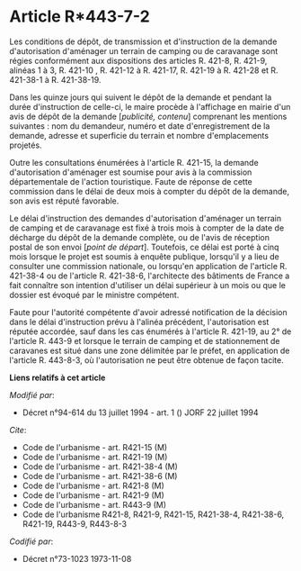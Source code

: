 # Article R*443-7-2

Les conditions de dépôt, de transmission et d'instruction de la demande d'autorisation d'aménager un terrain de camping ou de
caravanage sont régies conformément aux dispositions des articles R. 421-8, R. 421-9, alinéas 1 à 3, R. 421-10 , R. 421-12 à
R. 421-17, R. 421-19 à R. 421-28 et R. 421-38-1 à R. 421-38-19.

Dans les quinze jours qui suivent le dépôt de la demande et pendant la durée d'instruction de celle-ci, le maire procède à
l'affichage en mairie d'un avis de dépôt de la demande [*publicité, contenu*] comprenant les mentions suivantes : nom du
demandeur, numéro et date d'enregistrement de la demande, adresse et superficie du terrain et nombre d'emplacements projetés.

Outre les consultations énumérées à l'article R. 421-15, la demande d'autorisation d'aménager est soumise pour avis à la
commission départementale de l'action touristique. Faute de réponse de cette commission dans le délai de deux mois à compter
du dépôt de la demande, son avis est réputé favorable.

Le délai d'instruction des demandes d'autorisation d'aménager un terrain de camping et de caravanage est fixé à trois mois à
compter de la date de décharge du dépôt de la demande complète, ou de l'avis de réception postal de son envoi [*point de
départ*]. Toutefois, ce délai est porté à cinq mois lorsque le projet est soumis à enquête publique, lorsqu'il y a lieu de
consulter une commission nationale, ou lorsqu'en application de l'article R. 421-38-4 ou de l'article R. 421-38-6,
l'architecte des bâtiments de France a fait connaître son intention d'utiliser un délai supérieur à un mois ou que le dossier
est évoqué par le ministre compétent.

Faute pour l'autorité compétente d'avoir adressé notification de la décision dans le délai d'instruction prévu à l'alinéa
précédent, l'autorisation est réputée accordée, sauf dans les cas énumérés à l'article R. 421-19, au 2° de l'article R. 443-9
et lorsque le terrain de camping et de stationnement de caravanes est situé dans une zone délimitée par le préfet, en
application de l'article R. 443-8-3, où l'autorisation ne peut être obtenue de façon tacite.

**Liens relatifs à cet article**

_Modifié par_:

  - Décret n°94-614 du 13 juillet 1994 - art. 1 () JORF 22 juillet 1994

_Cite_:

  - Code de l'urbanisme - art. R421-15 (M)
  - Code de l'urbanisme - art. R421-19 (M)
  - Code de l'urbanisme - art. R421-38-4 (M)
  - Code de l'urbanisme - art. R421-38-6 (M)
  - Code de l'urbanisme - art. R421-8 (M)
  - Code de l'urbanisme - art. R421-9 (M)
  - Code de l'urbanisme - art. R443-9 (M)
  - Code de l'urbanisme R421-8, R421-9, R421-15, R421-38-4, R421-38-6, R421-19, R443-9, R443-8-3

_Codifié par_:

  - Décret n°73-1023 1973-11-08
